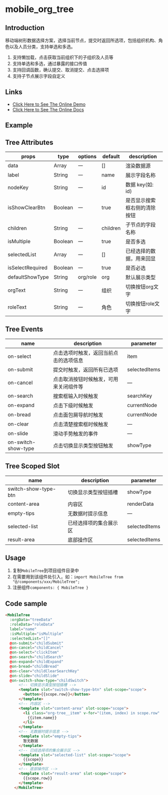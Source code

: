 # mobile_org_tree

## Introduction

移动端树形数据选择方案，选择当前节点，提交时返回所选项，包括组织机构、角色以及人员分类，支持单选和多选。

1. 支持懒加载，点击获取当前组织下的子组织及人员等
2. 支持单选和多选，通过暴露的接口传值
3. 支持回调函数，确认提交、取消提交、点击选择项
4. 支持子节点展示字段自定义

## Links

* [Click Here to See The Online Demo](https://stefan-ysh.github.io/mobile_tree/)
* [Click Here to See The Online Docs](https://stefan-ysh.github.io/mobile_tree_guide/)

## Example

## Tree Attributes

| props            | type    | options  | default  | description                  |
| ---------------- | ------- | -------- | -------- | ---------------------------- |
| data             | Array   | 一       | []       | 渲染数据源                   |
| label            | String  | 一       | name     | 展示字段名称                 |
| nodeKey          | String  | 一       | id       | 数据 key(如: id)             |
| isShowClearBtn   | Boolean | 一       | true     | 是否显示搜索框右侧的清除按钮 |
| children         | String  | 一       | children | 子节点的字段名称             |
| isMultiple       | Boolean | 一       | true     | 是否多选                     |
| selectedList     | Array   | 一       | []       | 已经选择的数据，用来回显     |
| isSelectRequired | Boolean | 一       | true     | 是否必选                     |
| defaultShowType  | String  | org/role | org      | 默认展示类型                 |
| orgText          | String  | 一       | 组织     | 切换按钮org文字              |
| roleText         | String  | 一       | 角色     | 切换按钮role文字             |

## Tree Events

| name                | description                            | parameter        |
| ------------------- | -------------------------------------- | ------------- |
| on-select           | 点击选项时触发，返回当前点击的选项信息 | item          |
| on-submit           | 提交时触发，返回所有已选项             | selectedItems |
| on-cancel           | 点击取消按钮时候触发，可用来关闭组件等 | —             |
| on-search           | 搜索框输入时候触发                     | searchKey     |
| on-expand           | 点击下级时候触发                       | currentNode   |
| on-bread            | 点击面包屑导航时触发                   | currentNode   |
| on-clear            | 点击清楚搜索框时候触发                 | —             |
| on-slide            | 滑动手势触发的事件                     | —             |
| on-switch-show-type | 点击切换显示类型按钮触发               | showType      |

## Tree Scoped Slot

| name                 | description            | parameter        |
| -------------------- | ---------------------- | ------------- |
| switch-show-type-btn | 切换显示类型按钮插槽   | showType      |
| content-area         | 内容区                 | renderData    |
| empty-tips           | 无数据时提示信息       | —             |
| selected-list        | 已经选择项的集合展示区 | selectedItems |
| result-area          | 底部操作区             | selectedItems |

## Usage

1. 复制`MobileTree`到项目组件目录中
2. 在需要用到该组件处引入，如：`import MobileTree from "@/components/xxx/MobileTree";`
3. 注册组件`components: { MobileTree }`

## Code sample

```html
<MobileTree 
  :orgData="treeData" 
  :roleData="roleData" 
  label="name" 
  :isMultiple="isMultiple" 
  :selectedList="[]"
  @on-submit="childSubmit" 
  @on-cancel="childCancel" 
  @on-select="clickItem" 
  @on-search="childSearch"
  @on-expand="childExpand" 
  @on-bread="childBread" 
  @on-clear="childClearSearchKey" 
  @on-slide="childSlide"
  @on-switch-show-type="childSwitch">
      <!-- 切换显示类型按钮插槽 -->
      <template slot="switch-show-type-btn" slot-scope="scope">
        <button>{{scope.row}}</button>
      </template>
      <!-- 内容区 -->
      <template slot="content-area" slot-scope="scope">
        <li class="org-tree__item" v-for="(item, index) in scope.row" :key="index">
          {{item.name}}
        </li>
      </template>
      <!-- 无数据时提示信息 -->
      <template slot="empty-tips">
        暂无数据
      </template>
      <!-- 已经选择项的集合展示区 -->
      <template slot="selected-list" slot-scope="scope">
        {{scope}}
      </template>
      <!-- 底部操作区 -->
      <template slot="result-area" slot-scope="scope">
        {{scope.row}}
      </template>
    </MobileTree>
```

